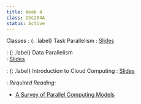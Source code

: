 ```yaml
---
title: Week 4
class: DSC204A
status: Active
---
```


Classes
: {: .label} Task Parallelism
   : [Slides](https://drive.google.com/file/d/11wK6YGqlBk9NtHjXdUSmKTyplsVXmONw/view?usp=share_link)

   
: {: .label} Data Parallelism   
   : [Slides](https://drive.google.com/file/d/1xAQKHvKRktyIZRJwrS8uZx2iHD9LtBuc/view?usp=share_link) 



 : {: .label} Introduction to Cloud Computing
    : [Slides](https://drive.google.com/file/d/1YFMg-iCwsvSX_wqq3LdIPPCaHmLWfAaY/view?usp=share_link) 

: *Required Reading:*
* [A Survey of Parallel Computing Models](https://drive.google.com/file/d/1MnxTHt0k3dOCe3w17dpXaYKxpf4Fo_tI/view?usp=share_link)
    
<!--  : [Slides](assets/slides/8_networking-1.pdf) &#8226; [Recording](https://podcast.ucsd.edu/watch/wi24/dsc204a_a00/9) &#8226; [Scribe Notes](assets/scribe_notes/Jan_29_scribe_note.pdf) 
: *Reading:*
* [ Computer Networks: A Systems Approach Chapter 1.3 (required)](https://book.systemsapproach.org/foundation/architecture.html#architecture)
* [ Computer Networks: A Systems Approach Chapter 1.5 (required)](https://book.systemsapproach.org/foundation/performance.html#performance)
* [ Computer Networks: A Systems Approach Chapter 1.1, 1.2, 1.4 (optional)](https://book.systemsapproach.org/foundation.html#chapter-1-foundation)


Class 2
: {: .label} Network - 2
<!--  : [Slides](assets/slides/9_networking-2.pdf) &#8226; [Recording](https://podcast.ucsd.edu/watch/wi24/dsc204a_a00/10) &#8226; [Scribe Notes](#) 
: *Reading:* 
* [Collective communication: theory, practice, and experience Section 1-6 (required)](https://www.cs.utexas.edu/~pingali/CSE392/2011sp/lectures/Conc_Comp.pdf)
* [Collective communication: theory, practice, and experience Section 7-10 (optional)](https://www.cs.utexas.edu/~pingali/CSE392/2011sp/lectures/Conc_Comp.pdf)


Class 3
: {: .label} Collective Communication - 1
<!--  : [Slides](assets/slides/10_collectives.pdf) &#8226; [Recording](https://podcast.ucsd.edu/watch/wi24/dsc204a_a00/11) &#8226; [Scribe Notes](#) 
: *Reading:* 
* [Collective communication: theory, practice, and experience Section 1-6 (required)](https://www.cs.utexas.edu/~pingali/CSE392/2011sp/lectures/Conc_Comp.pdf)
* [Collective communication: theory, practice, and experience Section 7-10 (optional)](https://www.cs.utexas.edu/~pingali/CSE392/2011sp/lectures/Conc_Comp.pdf)
-->
